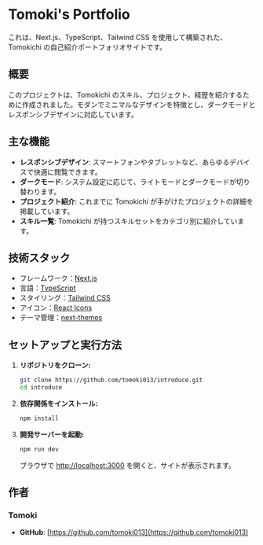 # Tomoki's Portfolio

これは、Next.js、TypeScript、Tailwind CSS を使用して構築された、Tomokichi の自己紹介ポートフォリオサイトです。

## 概要

このプロジェクトは、Tomokichi のスキル、プロジェクト、経歴を紹介するために作成されました。モダンでミニマルなデザインを特徴とし、ダークモードとレスポンシブデザインに対応しています。

## 主な機能

- **レスポンシブデザイン**: スマートフォンやタブレットなど、あらゆるデバイスで快適に閲覧できます。
- **ダークモード**: システム設定に応じて、ライトモードとダークモードが切り替わります。
- **プロジェクト紹介**: これまでに Tomokichi が手がけたプロジェクトの詳細を掲載しています。
- **スキル一覧**: Tomokichi が持つスキルセットをカテゴリ別に紹介しています。

## 技術スタック

- フレームワーク：[Next.js](https://nextjs.org/)
- 言語：[TypeScript](https://www.typescriptlang.org/)
- スタイリング：[Tailwind CSS](https://tailwindcss.com/)
- アイコン：[React Icons](https://react-icons.github.io/react-icons/)
- テーマ管理：[next-themes](https://github.com/pacocoursey/next-themes)

## セットアップと実行方法

1. **リポジトリをクローン:**

   ```bash
   git clone https://github.com/tomoki013/introduce.git
   cd introduce
   ```

2. **依存関係をインストール:**

   ```bash
   npm install
   ```

3. **開発サーバーを起動:**

   ```bash
   npm run dev
   ```

   ブラウザで [http://localhost:3000](http://localhost:3000) を開くと、サイトが表示されます。

## 作者

### Tomoki

- **GitHub**: [https://github.com/tomoki013](https://github.com/tomoki013)

